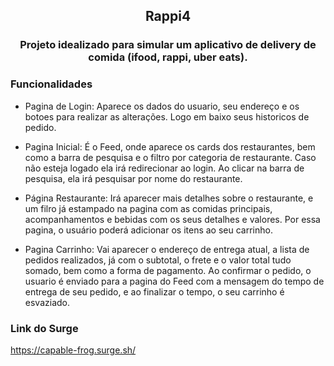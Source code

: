 <h2 align="center">Rappi4</h2>

<h3 align="center">Projeto idealizado para simular um aplicativo de delivery de comida (ifood, rappi, uber eats).</h3>

### Funcionalidades

- Pagina de Login:
  Aparece os dados do usuario, seu endereço e os botoes para realizar as alterações. Logo em baixo seus historicos de pedido.

- Pagina Inicial:
  É o Feed, onde aparece os cards dos restaurantes, bem como a barra de pesquisa e o filtro por categoria de restaurante. Caso não esteja logado ela irá redirecionar ao login. Ao clicar na barra de pesquisa, ela irá pesquisar por nome do restaurante.

- Página Restaurante:
  Irá aparecer mais detalhes sobre o restaurante, e um filro já estampado na pagina com as comidas principais, acompanhamentos e bebidas com os seus detalhes e valores. Por essa pagina, o usuário poderá adicionar os itens ao seu carrinho.

- Pagina Carrinho:
  Vai aparecer o endereço de entrega atual, a lista de pedidos realizados, já com o subtotal, o frete e o valor total tudo somado, bem como a forma de pagamento. Ao confirmar o pedido, o usuario é enviado para a pagina do Feed com a mensagem do tempo de entrega de seu pedido, e ao finalizar o tempo, o seu carrinho é esvaziado.

### Link do Surge

https://capable-frog.surge.sh/
